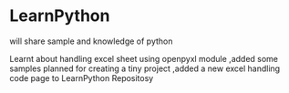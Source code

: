 # LearnPython
will share sample and knowledge of python

Learnt about handling excel sheet using openpyxl module ,added some samples 
planned for creating a tiny project ,added a new excel handling code page to LearnPython Repositosy
